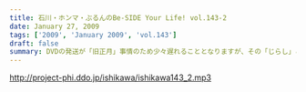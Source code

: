 ```yaml
---
title: 石川・ホンマ・ぶるんのBe-SIDE Your Life! vol.143-2
date: January 27, 2009
tags: ['2009', 'January 2009', 'vol.143']
draft: false
summary: DVDの発送が「旧正月」事情のため少々遅れることとなりますが、その「じらし」こそが楽しみになることうけあい！お待たせいたします！NAMAE
---
```


http://project-phi.ddo.jp/ishikawa/ishikawa143_2.mp3

